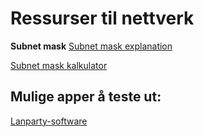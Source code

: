 # Ressurser til nettverk

**Subnet mask**
[Subnet mask explanation](https://www.youtube.com/watch?v=s_Ntt6eTn94)

[Subnet mask kalkulator](https://www.calculator.net/ip-subnet-calculator.html)

## Mulige apper å teste ut:

[Lanparty-software](https://github.com/LANparties/awesome-lanparty-software)
